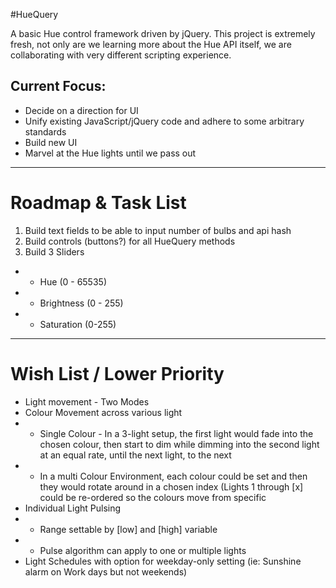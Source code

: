 #HueQuery

A basic Hue control framework driven by jQuery. This project is extremely fresh, not only are we learning more about the Hue API itself, we are collaborating with very different scripting experience.

## Current Focus:
* Decide on a direction for UI
* Unify existing JavaScript/jQuery code and adhere to some arbitrary standards
* Build new UI
* Marvel at the Hue lights until we pass out


---
# Roadmap & Task List
1. Build text fields to be able to input number of bulbs and api hash
2. Build controls (buttons?) for all HueQuery methods
3. Build 3 Sliders
- - Hue (0 - 65535)
- - Brightness (0 - 255)
- - Saturation (0-255)

---
# Wish List / Lower Priority
* Light movement - Two Modes
* Colour Movement across various light
* * Single Colour - In a 3-light setup, the first light would fade into the chosen colour, then start to dim while dimming into the second light at an equal rate, until the next light, to the next
* * In a multi Colour Environment, each colour could be set and then they would rotate around in a chosen index (Lights 1 through [x] could be re-ordered so the colours move from specific 
* Individual Light Pulsing
* * Range settable by [low] and [high] variable
* * Pulse algorithm can apply to one or multiple lights
* Light Schedules with option for weekday-only setting (ie: Sunshine alarm on Work days but not weekends)

